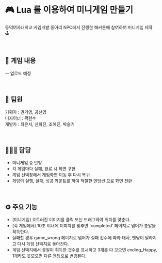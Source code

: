 # 🎮 Lua 를 이용하여 미니게임 만들기
동덕여자대학교 게임개발 동아리 NPC에서 진행한 해커톤에 참여하여 미니게임 제작 🕹️

<br>

## 📝 게임 내용 
-- 업로드 예정

<br>

## 👥 팀원 
기획자 : 권가영, 공선영 <br>
디자이너 : 곽현수 <br>
개발자 : 최윤서, 신희진, 조혜진, 박슬기 <br>

<br>

## 👩🏻‍💻 담당 
- 미니게임 중 안방
- 각 게임마다 실패, 완료 시 화면 구현
- 게임 선택창에서 게임화면 이동 후 다시 복귀
- 게임의 실행, 실패, 성공 카운트를 하여 적절한 엔딩씬 으로 화면 전환

<br>

## ⚙️ 주요 기능 
- (미니게임) 흐트러진 이미지를 클릭 또는 드래그하여 위치를 맞춘다.
- (각 게임에서) 10초 이내에 이미지를 맞추면 'completed' 페이지로 넘어가 총알을 획득한다.
- 실패할 경우 game_wrong 페이지로 넘어가 실패 횟수에 따라 대사, 엔딩이 달라지고 다시 게임 선택지로 돌아간다.
- 게임 선택지에서 총알이 획득한 갯수를 표시하고 3개를 다 모으면 ending_Happy, 1개라도 못모으면 다른 엔딩으로 변경된다.

<!--
처음으로 깃을 통해 협업을 진행해서 어려운점이 많았다.
개발자는 4명이었는데 모두 깃을 많이 사용해본 경험이 적었고, 특히 혼자 저장용도로만 사용해봐서 깃을 통한 협업이 어려웠다.
특히 각자의 브랜치를 만들어서 코드를 업로드하고, main 브랜치로 merge 하는 작업이 매우 힘들었다.
개발파트를 맡은 사람들이 깃을 통한 협업에 익숙해지기 위해 6시간 이상 회의를 하면서 서로 화면을 공유하며 도왔다. 
그렇게 점점 깃 사용이 익숙해지고 실력이 늘어갔다.

lua 라는 언어를 처음 접해보고, 하루만 공부를 하여
단기간 내에 게임의 모든 씬을 만들고 연결하고 
실패 횟수에 따라 게임 엔딩을 다르게 하는 등 복잡한 로직을 구현하기는 쉽지 않았다.
모두가 제출 전날부터 밤을 새며 일박 이일동안 게임을 구현하였고
제출당일 오전부터 카페에서 모여 서로 코드를 리뷰해주며 게임을 완성해 나갔다.

기획과 디자이너와의 소통이 제대로 이루어 지지않아 배경 화면이 부족했고
기획은 우리의 실력을 고려하지 않고 너무 많은 화면을 구현하여 어려움이 있었다.
그래서 개발자들끼리 협의를 한 후 할 수 있는 곳 까지 다 구현하고 못한부분은 기획에게 말하기로 했다.
결국 모든 화면을 구현하고 엔딩 로직도 구현하였지만 브금까지는 추가하지 못했고 
비록 브금은 추가하지 못했지만 하나의 완성된 게임을 만들 수 있었다.

구글 플레이 출시를 목표로 1260*720 사이즈로 게임을 제작 하였다.

-->
